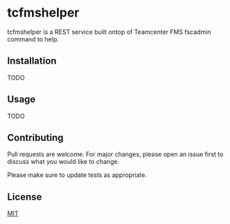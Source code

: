 # tcfmshelper

tcfmshelper is a REST service built ontop of Teamcenter FMS fscadmin command to help.

## Installation

TODO

## Usage

TODO

## Contributing

Pull requests are welcome. For major changes, please open an issue first to discuss what you would like to change.

Please make sure to update tests as appropriate.

## License

[MIT](https://choosealicense.com/licenses/mit/)
